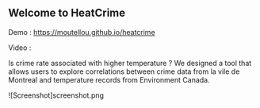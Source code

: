 ## Welcome to HeatCrime

Demo : https://moutellou.github.io/heatcrime

Video :

Is crime rate associated with higher temperature ?
We designed a tool that allows users to explore correlations between crime data from la vile de Montreal and temperature records from Environment Canada.

![Screenshot]screenshot.png
